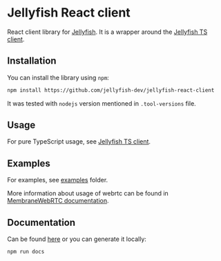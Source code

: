 # Jellyfish React client

React client library for [Jellyfish](https://github.com/jellyfish-dev/jellyfish).
It is a wrapper around the [Jellyfish TS client](https://github.com/jellyfish-dev/jellyfish-react-client/tree/main/src/jellyfish).

## Installation

You can install the library using `npm`:

```bash
npm install https://github.com/jellyfish-dev/jellyfish-react-client
```

It was tested with `nodejs` version mentioned in `.tool-versions` file.

## Usage

For pure TypeScript usage, see [Jellyfish TS client](https://github.com/jellyfish-dev/jellyfish-react-client/tree/main/src/jellyfish).

## Examples

For examples, see [examples](https://github.com/jellyfish-dev/jellyfish-react-client/tree/main/examples) folder.

More information about usage of webrtc can be found in [MembraneWebRTC documentation](https://jellyfish-dev.github.io/membrane-webrtc-js/).

## Documentation

Can be found [here](https://jellyfish-dev.github.io/jellyfish-react-client/) or you can generate it locally:

```bash
npm run docs
```

